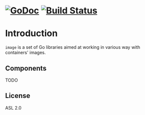 [![GoDoc](https://godoc.org/github.com/containers/image?status.svg)](https://godoc.org/github.com/containers/image)
[![Build Status](https://travis-ci.org/containers/image.svg?branch=master)](https://travis-ci.org/containers/image)
=

# Introduction

`image` is a set of Go libraries aimed at working in various way with containers' images.

## Components

TODO

## License

ASL 2.0
